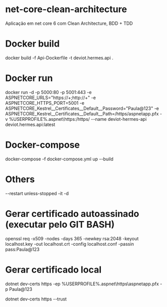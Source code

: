 # net-core-clean-architecture
Aplicação em net core 6 com Clean Architecture, BDD + TDD

# Docker build 
docker build -f Api-Dockerfile -t deviot.hermes.api .

# Docker run 
docker run -d -p 5000:80 -p 5001:443 -e ASPNETCORE_URLS="https://+;http://+" -e ASPNETCORE_HTTPS_PORT=5001 -e ASPNETCORE_Kestrel__Certificates__Default__Password="Paula@123" -e ASPNETCORE_Kestrel__Certificates__Default__Path=/https/aspnetapp.pfx -v %USERPROFILE%\.aspnet\https:/https/ --name deviot-hermes-api deviot.hermes.api:latest


# Docker-compose
docker-compose -f docker-compose.yml up --build

# Others
--restart unless-stopped -it -d

# Gerar certificado autoassinado (executar pelo GIT BASH)
openssl req -x509 -nodes -days 365 -newkey rsa:2048 -keyout localhost.key -out localhost.crt -config localhost.conf -passin pass:Paula@123

# Gerar certificado local
dotnet dev-certs https -ep %USERPROFILE%\.aspnet\https\aspnetapp.pfx -p Paula@123

dotnet dev-certs https --trust
